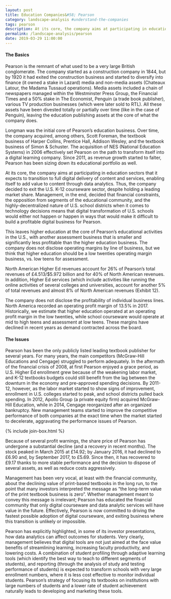 ```yaml
---
layout: post
title: Education Companies&#58; Pearson
category: landscape-analysis #understand-the-companies
tags: pearson
description: At its core, the company aims at participating in education sectors that it expects to transition to full digital delivery of content and services, enabling itself to add value to content through data analytics.
permalink: /landscape-analysis/pearson
date: 2019-03-29 11:00:00
---
```


#### The Basics

Pearson is the remnant of what used to be a very large British conglomerate. The company started as a construction company in 1844, but by 1920 it had exited the construction business and started to diversify into finance (it owned a stake in Lazard) media and non-media assets (Chateaux Latour, the Madama Tussaud operations). Media assets included a chain of newspapers managed within the Westminster Press Group, the Financial Times and a 50% stake in The Economist, Penguin (a trade book publisher), various TV production businesses (which were later sold to RTL). All these assets have been divested totally or partially over time (like in the case of Penguin), leaving the education publishing assets at the core of what the company does.

Longman was the initial core of Pearson’s education business. Over time, the company acquired, among others, Scott Foreman, the textbook business of Harper Collins, Prentice Hall, Addison Wesley, and the textbook business of Simon & Schuster. The acquisition of NES (National Education Systems) in 2006 effectively set Pearson on the path to transform itself into a digital learning company. Since 2011, as revenue growth started to falter, Pearson has been sizing down its educational portfolio as well.

At its core, the company aims at participating in education sectors that it expects to transition to full digital delivery of content and services, enabling itself to add value to content through data analytics. Thus, the company decided to exit the U.S. K-12 courseware sector, despite holding a leading market share. Management, in the end, decided that financial constraints, the opposition from segments of the educational community, and the highly-decentralized nature of U.S. school districts when it comes to technology decisions means that digital transformation of U.S. schools would either not happen or happen in ways that would make it difficult to build a profitable digital business for Pearson.

This leaves higher education at the core of Pearson’s educational activities in the U.S., with another assessment business that is smaller and significantly less profitable than the higher education business. The company does not disclose operating margins by line of business, but we think that higher education should be a low twenties operating margin business, vs. low teens for assessment.

North American Higher Ed revenues account for 26% of Pearson’s total revenues of £4.513/$5.972 billion and for 40% of North American revenues. In addition, Higher Ed services (which include activities like running the online activities of several colleges and universities, account for another 5% of total revenues and almost 8% of North American revenues (Exhibit 12).

The company does not disclose the profitability of individual business lines. North America recorded an operating profit margin of 13.5% in 2017. Historically, we estimate that higher education operated at an operating profit margin in the low twenties, while school courseware would operate at mid to high teens and assessment at low teens. These margins have declined in recent years as demand contracted across the board.

#### The Issues

Pearson has been the only publicly listed leading textbook publisher for several years. For many years, the main competitors (McGraw-Hill Educations and Cengage) struggled to perform adequately. In the aftermath of the financial crisis of 2008, at first Pearson enjoyed a grace period, as U.S. Higher Ed enrollment grew because of the weakening labor market, and K-12 textbooks budgets could still benefit from the lag between the downturn in the economy and pre-approved spending decisions. By 2011-12, however, as the labor market started to show signs of improvement, enrollment in U.S. colleges started to peak, and school districts pulled back spending. In 2012, Apollo Group (a private equity firm) acquired McGraw-Hill Education, while in 2014, Cengage reorganized after an organized bankruptcy. New management teams started to improve the competitive performance of both companies at the exact time when the market started to decelerate, aggravating the performance issues of Pearson.

{% include join-box.html %}

Because of several profit warnings, the share price of Pearson has undergone a substantial decline (and a recovery in recent months). The stock peaked in March 2015 at £14.92; by January 2016, it had declined to £6.90 and, by September 2017, to £5.69. Since then, it has recovered to £9.17 thanks to more stable performance and the decision to dispose of several assets, as well as reduce costs aggressively.

Management has been very vocal, at least with the financial community, about the declining value of print-based textbooks in the long run, to the point that many investors interpreted the message as “the long-term value of the print textbook business is zero”. Whether management meant to convey this message is irrelevant; Pearson has educated the financial community that only digital courseware and data analytic services will have value in the future. Effectively, Pearson is now committed to driving the fastest possible adoption of digital courseware, and exiting business where this transition is unlikely or impossible.

Pearson has explicitly highlighted, in some of its investor presentations, how data analytics can affect outcomes for students. Very clearly, management believes that digital tools are not just aimed at the face value benefits of streamlining learning, increasing faculty productivity, and lowering costs. A combination of student profiling through adaptive learning tools (which identify the best way to teach to different segments of students), and reporting (through the analysis of study and testing performance of students) is expected to transform schools with very large enrollment numbers, where it is less cost effective to monitor individual students. Pearson’s strategy of focusing its textbooks on institutions with large numbers of students and a lower rate of student achievement naturally leads to developing and marketing these tools.
